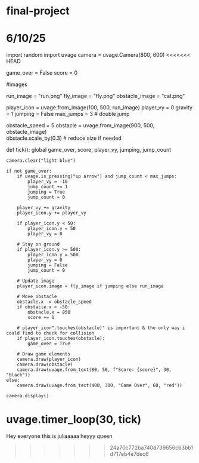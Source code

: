 # final-project 
# 6/10/25
import random
import uvage
camera = uvage.Camera(800, 600)
<<<<<<< HEAD

game_over = False
score = 0

#images

run_image = "run.png"
fly_image = "fly.png"
obstacle_image = "cat.png" 

player_icon = uvage.from_image(100, 500, run_image)
player_vy = 0
gravity = 1
jumping = False
max_jumps = 3  #  double jump

obstacle_speed = 5
obstacle = uvage.from_image(900, 500, obstacle_image)  
obstacle.scale_by(0.3)  # reduce size if needed

def tick():
    global game_over, score, player_vy, jumping, jump_count

    camera.clear("light blue")

    if not game_over:
        if uvage.is_pressing("up arrow") and jump_count < max_jumps:
            player_vy = -10
            jump_count += 1
            jumping = True
            jump_count = 0

        player_vy += gravity
        player_icon.y += player_vy

        if player_icon.y < 50:
            player_icon.y = 50
            player_vy = 0

        # Stay on ground
        if player_icon.y >= 500:
            player_icon.y = 500
            player_vy = 0
            jumping = False
            jump_count = 0

        # Update image
        player_icon.image = fly_image if jumping else run_image

        # Move obstacle
        obstacle.x -= obstacle_speed
        if obstacle.x < -50:
            obstacle.x = 850
            score += 1

        # player_icon".touches(obstacle)" is important & the only way i could find to check for collision
        if player_icon.touches(obstacle):
            game_over = True

        # Draw game elements
        camera.draw(player_icon)
        camera.draw(obstacle)
        camera.draw(uvage.from_text(80, 50, f"Score: {score}", 30, "black"))
    else:
        camera.draw(uvage.from_text(400, 300, "Game Over", 60, "red"))

    camera.display()

uvage.timer_loop(30, tick)
=======

Hey everyone this is juliaaaaa
heyyy queen
>>>>>>> 24a70c772ba740d739656c63bb1d717eb4e7dec6
>>>>>>> 
